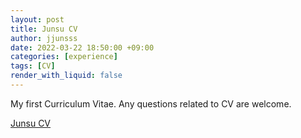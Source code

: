 ```yaml
---
layout: post
title: Junsu CV
author: jjunsss
date: 2022-03-22 18:50:00 +09:00
categories: [experience]
tags: [CV]
render_with_liquid: false
---
```


My first Curriculum Vitae.
Any questions related to CV are welcome.


<a href = "/assets/storage/cv/Junsu_Kim(08.23).pdf" download>Junsu CV</a>
